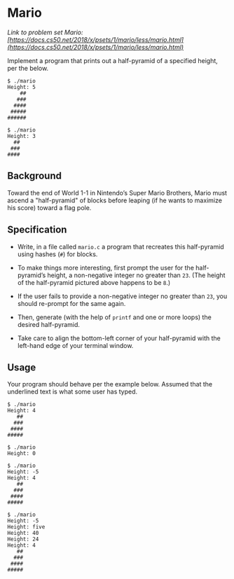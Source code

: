 ﻿# Mario
*Link to problem set Mario: _[https://docs.cs50.net/2018/x/psets/1/mario/less/mario.html](https://docs.cs50.net/2018/x/psets/1/mario/less/mario.html)_*

Implement a program that prints out a half-pyramid of a specified height, per the below.

```
$ ./mario
Height: 5
    ##
   ###
  ####
 #####
######

$ ./mario
Height: 3
  ##
 ###
####
```



## Background

Toward the end of World 1-1 in Nintendo’s Super Mario Brothers, Mario must ascend a "half-pyramid" of blocks before leaping (if he wants to maximize his score) toward a flag pole.

## Specification

-   Write, in a file called  `mario.c`  a program that recreates this half-pyramid using hashes (`#`) for blocks.
-   To make things more interesting, first prompt the user for the half-pyramid’s height, a non-negative integer no greater than  `23`. (The height of the half-pyramid pictured above happens to be  `8`.)
-   If the user fails to provide a non-negative integer no greater than  `23`, you should re-prompt for the same again.
    
-   Then, generate (with the help of  `printf`  and one or more loops) the desired half-pyramid.
    
-   Take care to align the bottom-left corner of your half-pyramid with the left-hand edge of your terminal window.


## Usage

Your program should behave per the example below. Assumed that the underlined text is what some user has typed.

```
$ ./mario
Height: 4
   ##
  ###
 ####
#####
```

```
$ ./mario
Height: 0
```

```
$ ./mario
Height: -5
Height: 4
   ##
  ###
 ####
#####
```

```
$ ./mario
Height: -5
Height: five
Height: 40
Height: 24
Height: 4
   ##
  ###
 ####
#####
```
